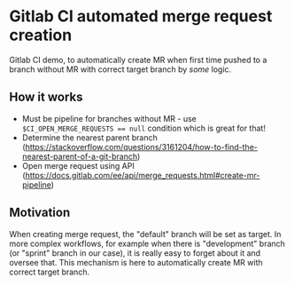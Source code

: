# Gitlab CI automated merge request creation

Gitlab CI demo, to automatically create MR when first time pushed to a branch without MR with correct target branch by *some* logic.

## How it works

- Must be pipeline for branches without MR - use `$CI_OPEN_MERGE_REQUESTS == null` condition which is great for that! 
- Determine the nearest parent branch (https://stackoverflow.com/questions/3161204/how-to-find-the-nearest-parent-of-a-git-branch)
- Open merge request using API (https://docs.gitlab.com/ee/api/merge_requests.html#create-mr-pipeline)

## Motivation

When creating merge request, the "default" branch will be set as target. In more complex workflows, for example when there is "development" branch (or "sprint" branch in our case), it is really easy to forget about it and oversee that. This mechanism is here to automatically create MR with correct target branch. 
